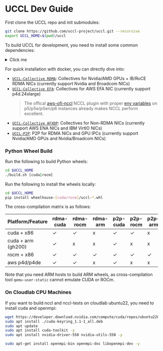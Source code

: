 # UCCL Dev Guide

First clone the UCCL repo and init submodules: 
```bash
git clone https://github.com/uccl-project/uccl.git --recursive
export UCCL_HOME=$(pwd)/uccl
```

To build UCCL for development, you need to install some common dependencies: 
<details><summary>Click me</summary>

```bash
# Note if you are using docker+wheel build, there is no need to install the following dependencies. 
sudo apt update
sudo apt install linux-tools-$(uname -r) clang llvm cmake m4 build-essential \
                 net-tools libgoogle-glog-dev libgtest-dev libgflags-dev \
                 libelf-dev libpcap-dev libc6-dev-i386 libpci-dev \
                 libopenmpi-dev libibverbs-dev clang-format -y

# Install and activate Anaconda (you can choose any recent versions)
wget https://repo.anaconda.com/archive/Anaconda3-2025.06-1-Linux-x86_64.sh
bash ./Anaconda3-2025.06-1-Linux-x86_64.sh -b
source ~/anaconda3/bin/activate
source ~/.bashrc # or .zshrc and others
conda init

# Install python ssh lib into conda-default base env
pip install paramiko pybind11
```
</details>

For quick installation with docker, you can directly dive into: 
* [`UCCL-Collective RDMA`](../collective/rdma/README.md): Collectives for Nvidia/AMD GPUs + IB/RoCE RDMA NICs (currently support Nvidia and Broadcom NICs)
* [`UCCL-Collective EFA`](../collective/efa/README.md): Collectives for AWS EFA NIC (currently support p4d.24xlarge)
    > The offical [aws-ofi-nccl](https://github.com/aws/aws-ofi-nccl) NCCL plugin with proper [env variables](https://github.com/uccl-project/uccl/blob/deeeaa36ebe5440449273633652d2b7d77f4a7aa/collective/efa/run_nccl_test.sh#L76-L77) on p5/p5e/p5en/p6 instances already makes NCCL perform excellent. 
* [`UCCL-Collective AFXDP`](../collective/afxdp/README.md): Collectives for Non-RDMA NICs (currently support AWS ENA NICs and IBM VirtIO NICs)
* [`UCCL-P2P`](../p2p/README.md): P2P for RDMA NICs and GPU IPCs (currently support Nvidia/AMD GPUs and Nvidia/Broadcom NICs)

### Python Wheel Build

Run the following to build Python wheels: 
```bash
cd $UCCL_HOME
./build.sh [cuda|rocm]
```

Run the following to install the wheels locally: 
```bash
cd $UCCL_HOME
pip install wheelhouse-[cuda/rocm]/uccl-*.whl
```

The cross-compilation matrix is as follows:

| Platform/Feature   | rdma-cuda | rdma-rocm | rdma-arm | p2p-cuda | p2p-rocm | p2p-arm | efa |
|--------------------|-----------|-----------|----------|----------|----------|---------|-----|
| cuda + x86         | ✓         | ✓         | x        | ✓        | ✓        | x       | ✓   |
| cuda + arm (gh200) | ✓         | x         | x        | ✓        | x        | x       | x   |
| rocm + x86         | ✓         | ✓         | ✓        | ✓        | ✓        | ✓       | x   |
| aws p4d/p4de       | ✓         | ✓         | x        | ✓        | x        | x       | ✓   |

Note that you need ARM hosts to build ARM wheels, as cross-compilation tool `qemu-user-static` cannot emulate CUDA or ROCm. 


### On Cloudlab CPU Machines

If you want to build nccl and nccl-tests on cloudlab ubuntu22, you need to install cuda and openmpi: 

```bash
wget https://developer.download.nvidia.com/compute/cuda/repos/ubuntu2204/x86_64/cuda-keyring_1.1-1_all.deb
sudo apt install ./cuda-keyring_1.1-1_all.deb
sudo apt update
sudo apt install cuda-toolkit -y
sudo apt install nvidia-driver-550 nvidia-utils-550 -y

sudo apt-get install openmpi-bin openmpi-doc libopenmpi-dev -y
```